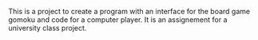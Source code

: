 This is a project to create a program with an interface for the board game gomoku and code for a computer player. It is an assignement for a university class project.